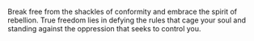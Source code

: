 Break free from the shackles of conformity and embrace the spirit of rebellion. True freedom lies in defying the rules that cage your soul and standing against the oppression that seeks to control you.